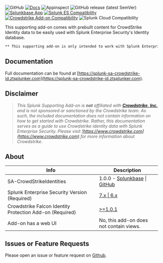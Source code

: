 ![GitHub](https://img.shields.io/github/license/zachchristensen28/SA-CrowdStrikeIdentities)
[![Docs](https://github.com/ZachChristensen28/SA-CrowdStrikeIdentities/actions/workflows/docs.yml/badge.svg)](https://splunk-sa-crowdstrike-id.ztsplunker.com/)
![Appinspect](https://github.com/ZachChristensen28/SA-CrowdStrikeIdentities/actions/workflows/appinspect.yml/badge.svg)
![GitHub release (latest SemVer)](https://img.shields.io/github/v/release/ZachChristensen28/SA-CrowdStrikeIdentities)
[![Splunkbase App](https://img.shields.io/badge/Splunkbase-SA--CrowdStrikeIdentities-blue)](#)
[![Splunk ES Compatibility](https://img.shields.io/badge/Splunk%20ES%20Compatibility-7.x%20|%206.x-success)](https://splunkbase.splunk.com/app/263)
[![Crowdstrike Add-on Compatibility](https://img.shields.io/badge/Crowdstrike%20Addon%20Compatibility->=1.0.1-success)](https://splunkbase.splunk.com/app/6893)
![Splunk Cloud Compatibility](https://img.shields.io/badge/Splunk%20Cloud%20Ready-Victoria%20|%20Classic-informational?logo=splunk)

This supporting add-on comes with prebuilt content for CrowdStrike Identity data to be easily used with Splunk Enterprise Security's Identity database.

```markdown
** This supporting add-on is only intended to work with Splunk Enterprise Security deployments **
```

## Documentation

Full documentation can be found at [https://splunk-sa-crowdstrike-id.ztsplunker.com](https://splunk-sa-crowdstrike-id.ztsplunker.com).

## Disclaimer

> *This Splunk Supporting Add-on is __not__ affiliated with [__Crowdstrike, Inc.__](https://www.crowdstrike.com) and is not sponsored or sanctioned by the Crowdstrike team. As such, the included documentation does not contain information on how to get started with Crowdstrike. Rather, this documentation serves as a guide to use Crowdstrike identity data with Splunk Enterprise Security. Please visit [https://www.crowdstrike.com](https://www.crowdstrike.com) for more information about Crowdstrike.*

## About

Info | Description
------|----------
SA-CrowdStrikeIdentities | 1.0.0 - [Splunkbase](#) \| [GitHub](https://github.com/ZachChristensen28/SA-CrowdStrikeIdentities/releases)
Splunk Enterprise Security Version (Required) | [7.x \| 6.x](https://splunkbase.splunk.com/app/263)
Crowdstrike Falcon Identity Protection Add-on (Required) | [>=1.0.1](https://splunkbase.splunk.com/app/6893)
Add-on has a web UI | No, this add-on does not contain views.

## Issues or Feature Requests

Please open an issue or feature request on [Github](https://github.com/ZachChristensen28/SA-CrowdStrikeIdentities/issues).
